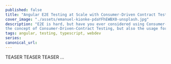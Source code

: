 ```yaml
---
published: false
title: "Angular E2E Testing at Scale with Consumer-Driven Contract Testing"
cover_image: "./assets/emanuel-kionke-pdaYFhEWBX0-unsplash.jpg"
description: "E2E is hard, but have you ever considered using Consumer-Driven-Contract Testing? This article will elaborate
the concept of Consumer-Driven-Contract Testing, but also the usage for Angular Applications!"
tags: angular, testing, typescript, webdev
series:
canonical_url:
---
```


TEASER TEASER TEASER ...

##
